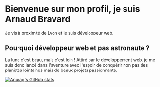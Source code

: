 # Bienvenue sur mon profil, je suis Arnaud Bravard

Je vis à proximité de Lyon et je suis développeur web.

## Pourquoi développeur web et pas astronaute ?
La lune c'est beau, mais c'est loin ! Attiré par le développement web, je me suis donc lancé dans l'aventure avec
l'espoir de conquérir non pas des planètes lointaines mais de beaux projets passionnants.

[![Anurag's GitHub stats](https://github-readme-stats.vercel.app/api?username=arnaudbvd)](https://github.com/anuraghazra/github-readme-stats)

